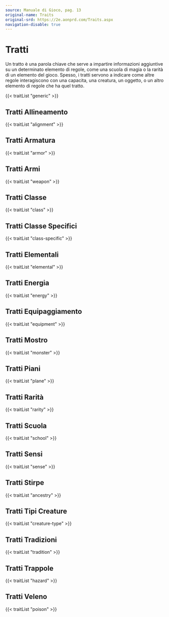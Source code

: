 ```yaml
---
source: Manuale di Gioco, pag. 13
original-name: Traits
original-srd: https://2e.aonprd.com/Traits.aspx
navigation-disable: true
---
```


# Tratti

Un tratto è una parola chiave che serve a impartire informazioni aggiuntive su
un determinato elemento di regole, come una scuola di magia o la rarità di un
elemento del gioco. Spesso, i tratti servono a indicare come altre regole
interagiscono con una capacita, una creatura, un oggetto, o un altro elemento di
regole che ha quel tratto.

{{< traitList "generic" >}}

## Tratti Allineamento

{{< traitList "alignment" >}}

## Tratti Armatura

{{< traitList "armor" >}}

## Tratti Armi

{{< traitList "weapon" >}}

## Tratti Classe

{{< traitList "class" >}}

## Tratti Classe Specifici

{{< traitList "class-specific" >}}

## Tratti Elementali

{{< traitList "elemental" >}}

## Tratti Energia

{{< traitList "energy" >}}

## Tratti Equipaggiamento

{{< traitList "equipment" >}}

## Tratti Mostro

{{< traitList "monster" >}}

## Tratti Piani

{{< traitList "plane" >}}

## Tratti Rarità

{{< traitList "rarity" >}}

## Tratti Scuola

{{< traitList "school" >}}

## Tratti Sensi

{{< traitList "sense" >}}

## Tratti Stirpe

{{< traitList "ancestry" >}}

## Tratti Tipi Creature

{{< traitList "creature-type" >}}

## Tratti Tradizioni

{{< traitList "tradition" >}}

## Tratti Trappole

{{< traitList "hazard" >}}

## Tratti Veleno

{{< traitList "poison" >}}
